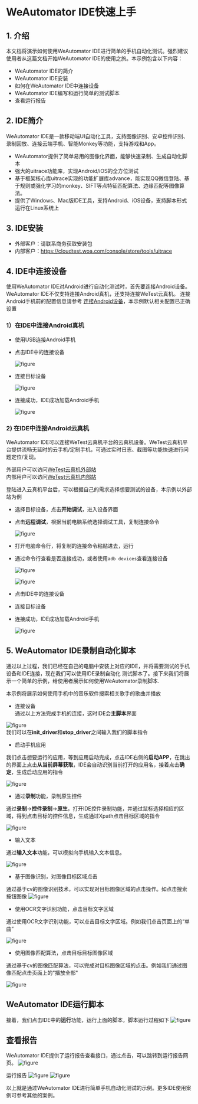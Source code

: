 # WeAutomator IDE快速上手

## 1. 介绍
本文档将演示如何使用WeAutomator IDE进行简单的手机自动化测试。强烈建议使用者从这篇文档开始WeAutomator IDE的使用之旅。本示例包含以下内容：
- WeAutomator IDE的简介
- WeAutomator IDE安装
- 如何在WeAutomator IDE中连接设备
- WeAutomator IDE编写和运行简单的测试脚本
- 查看运行报告

## 2. IDE简介

WeAutomator IDE是一款移动端UI自动化工具，支持图像识别、安卓控件识别、录制回放、连接云端手机、智能Monkey等功能，支持游戏和App。              
- WeAutomator提供了简单易用的图像化界面，能够快速录制、生成自动化脚本
- 强大的uitrace功能库，实现Android/iOS的全方位测试
- 基于框架核心库uitrace实现的功能扩展库advance，能实现QQ微信登陆、基于规则或强化学习的monkey、SIFT等点特征匹配算法、边缘匹配等图像算法。
- 提供了Windows、Mac版IDE工具，支持Android、iOS设备，支持脚本形式运行在Linux系统上
## 3. IDE安装
- 外部客户：请联系商务获取安装包
- 内部客户：https://cloudtest.woa.com/console/store/tools/uitrace
## 4. IDE中连接设备
使用WeAutomator IDE对Android进行自动化测试时，首先要连接Android设备。WeAutomator IDE不仅支持连接Android真机，还支持连接WeTest云真机。
连接Android手机前的配置信息请参考 [连接Android设备](android-connect.md)，本示例默认相关配置已正确设置

### 1）在IDE中连接Android真机
- 使用USB连接Android手机
- 点击IDE中的连接设备

    ![figure](image/20220704001.png)

- 连接目标设备

    ![figure](image/20220704002.png)

- 连接成功，IDE成功加载Android手机

    ![figure](image/20220704003.png)


### 2) 在IDE中连接Android云真机

WeAutomator IDE可以连接WeTest云真机平台的云真机设备。WeTest云真机平台提供流畅无延时的云手机/定制手机，可通过实时日志、截图等功能快速进行问题定位/复现。

外部用户可以访问[WeTest云真机外部站](https://wetest.qq.com/products/cloud-phone)  
内部用户可以访问[WeTest云真机内部站](https://cloudtest.woa.com/introduce/test-lab?from=home)

登陆进入云真机平台后，可以根据自己的需求选择想要测试的设备，本示例以外部站为例

- 选择目标设备，点击**开始调试**，进入设备界面
- 点击**远程调试**，根据当前电脑系统选择调试工具，复制连接命令

    ![figure](image/20220704004.png)
- 打开电脑命令行，将复制的连接命令粘贴进去，运行
- 通过命令行查看是否连接成功，或者使用`adb devices`查看连接设备

    ![figure](image/20220704005.png)

    ![figure](image/20220704006.png)
- 点击IDE中的连接设备
- 连接目标设备
- 连接成功，IDE成功加载Android手机

    ![figure](image/20220704007.png)


## 5. WeAutomator IDE录制自动化脚本
通过以上过程，我们已经在自己的电脑中安装上对应的IDE，并将需要测试的手机设备和IDE连接，现在我们可以使用IDE录制自动化
测试脚本了。接下来我们将展示一个简单的示例，给使用者展示如何使用WeAutomator录制脚本.

本示例将展示如何使用手机中的音乐软件搜索相关歌手的歌曲并播放
- 连接设备  
通过以上方法完成手机的连接，这时IDE会**主脚本**界面  

![figure](image/IDE-init.png)  
我们可以在**init_driver**和**stop_driver**之间输入我们的脚本指令

- 启动手机应用

我们点击想要运行的应用，等到应用启动完成，点击IDE右侧的**启动APP**，在跳出的界面上点击**从当前屏幕获取**，IDE会自动识别当前打开的应用名，接着点击**确定**，生成启动应用的指令

![figure](image/start-app.gif)


- 通过**录制**功能，录制原生控件

通过**录制**->**控件录制**->**原生**，打开IDE控件录制功能，并通过鼠标选择相应的区域，得到点击目标的控件信息，生成通过Xpath点击目标区域的指令

![figure](image/ui-record.gif)


- 输入文本

通过**输入文本**功能，可以模拟向手机输入文本信息。

![figure](image/input-singer.gif)

- 基于图像识别，对图像目标区域点击  

通过基于cv的图像识别技术，可以实现对目标图像区域的点击操作。如点击搜索按钮图像
![figure](image/search.gif)
- 使用OCR文字识别功能，点击目标文字区域

通过使用OCR文字识别功能，可以点击目标文字区域。例如我们点击页面上的“单曲”

![figure](image/OCR-test.gif)


- 使用图像匹配算法，点击目标目标图像区域

通过基于cv的图像匹配算法，可以完成对目标图像区域的点击。例如我们通过图像匹配点击页面上的"播放全部"

![figure](image/play-gif.gif)

## WeAutomator IDE运行脚本
接着，我们点击IDE中的**运行**功能，运行上面的脚本，脚本运行过程如下 
![figure](image/result.gif)





## 查看报告
WeAutomator IDE提供了运行报告查看接口，通过点击，可以跳转到运行报告网页。
![figure](image/IDE-output.png)


运行报告
![figure](image/report1.png)
![figure](image/report2.png)

以上就是通过WeAutomator IDE进行简单手机自动化测试的示例。更多IDE使用案例可参考其他的案例。